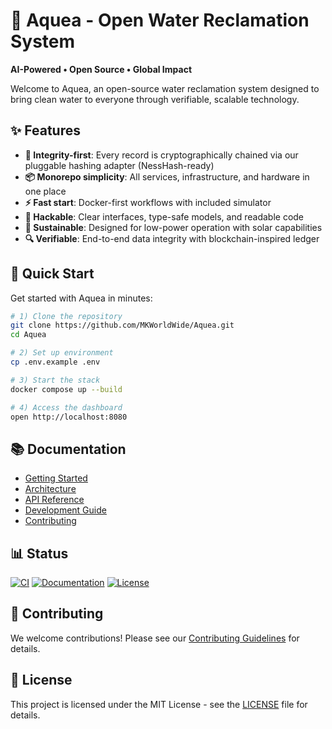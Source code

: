 # 🌊 Aquea - Open Water Reclamation System

**AI-Powered • Open Source • Global Impact**

Welcome to Aquea, an open-source water reclamation system designed to bring clean water to everyone through verifiable, scalable technology.

## ✨ Features

- **🔐 Integrity-first**: Every record is cryptographically chained via our pluggable hashing adapter (NessHash-ready)
- **📦 Monorepo simplicity**: All services, infrastructure, and hardware in one place
- **⚡ Fast start**: Docker-first workflows with included simulator
- **🔧 Hackable**: Clear interfaces, type-safe models, and readable code
- **🌱 Sustainable**: Designed for low-power operation with solar capabilities
- **🔍 Verifiable**: End-to-end data integrity with blockchain-inspired ledger

## 🚀 Quick Start

Get started with Aquea in minutes:

```bash
# 1) Clone the repository
git clone https://github.com/MKWorldWide/Aquea.git
cd Aquea

# 2) Set up environment
cp .env.example .env

# 3) Start the stack
docker compose up --build

# 4) Access the dashboard
open http://localhost:8080
```

## 📚 Documentation

- [Getting Started](/getting-started/installation/)
- [Architecture](/architecture/overview/)
- [API Reference](/api/gateway/)
- [Development Guide](/development/setup/)
- [Contributing](/contributing/guidelines/)

## 📊 Status

[![CI](https://github.com/MKWorldWide/Aquea/actions/workflows/ci.yml/badge.svg)](https://github.com/MKWorldWide/Aquea/actions)
[![Documentation](https://github.com/MKWorldWide/Aquea/actions/workflows/pages.yml/badge.svg)](https://github.com/MKWorldWide/Aquea/actions)
[![License](https://img.shields.io/badge/License-MIT-blue.svg)](https://github.com/MKWorldWide/Aquea/blob/main/License.md)

## 🤝 Contributing

We welcome contributions! Please see our [Contributing Guidelines](/contributing/guidelines/) for details.

## 📄 License

This project is licensed under the MIT License - see the [LICENSE](https://github.com/MKWorldWide/Aquea/blob/main/License.md) file for details.
